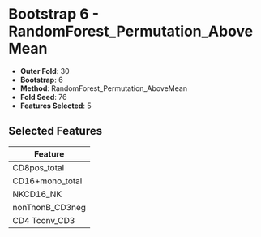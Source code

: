 # Bootstrap 6 - RandomForest_Permutation_AboveMean

- **Outer Fold**: 30
- **Bootstrap**: 6
- **Method**: RandomForest_Permutation_AboveMean
- **Fold Seed**: 76
- **Features Selected**: 5

## Selected Features

| Feature |
|---------|
| CD8pos_total |
| CD16+mono_total |
| NKCD16_NK |
| nonTnonB_CD3neg |
| CD4 Tconv_CD3 |
